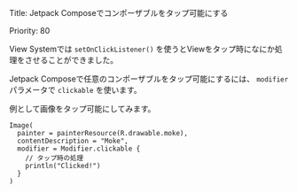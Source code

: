Title: Jetpack Composeでコンポーザブルをタップ可能にする

Priority: 80

View Systemでは `setOnClickListener()` を使うとViewをタップ時になにか処理をさせることができました。

Jetpack Composeで任意のコンポーザブルをタップ可能にするには、 `modifier` パラメータで `clickable` を使います。

例として画像をタップ可能にしてみます。

```
Image(
  painter = painterResource(R.drawable.moke),
  contentDescription = "Moke",
  modifier = Modifier.clickable {
    // タップ時の処理
    println("Clicked!")
  }
)
```
